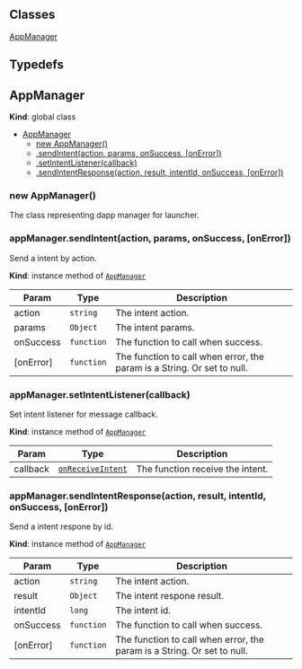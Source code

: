 ## Classes

<dl>
<dt><a href="#AppManager">AppManager</a></dt>
<dd></dd>
</dl>

## Typedefs

<a name="AppManager"></a>

## AppManager
**Kind**: global class

* [AppManager](#AppManager)
    * [new AppManager()](#new_AppManager_new)
    * [.sendIntent(action, params, onSuccess, [onError])](#AppManager+sendIntent)
    * [.setIntentListener(callback)](#AppManager+setIntentListener)
    * [.sendIntentResponse(action, result, intentId, onSuccess, [onError])](#AppManager+sendIntentResponse)

<a name="new_AppManager_new"></a>

### new AppManager()
The class representing dapp manager for launcher.


<a name="AppManager+sendIntent"></a>

### appManager.sendIntent(action, params, onSuccess, [onError])
Send a intent by action.

**Kind**: instance method of [<code>AppManager</code>](#AppManager)

| Param | Type | Description |
| --- | --- | --- |
| action | <code>string</code> | The intent action. |
| params | <code>Object</code> | The intent params. |
| onSuccess | <code>function</code> | The function to call when success. |
| [onError] | <code>function</code> | The function to call when error, the param is a String. Or set to null. |

<a name="AppManager+setIntentListener"></a>

### appManager.setIntentListener(callback)
Set intent listener for message callback.

**Kind**: instance method of [<code>AppManager</code>](#AppManager)

| Param | Type | Description |
| --- | --- | --- |
| callback | [<code>onReceiveIntent</code>](#onReceiveIntent) | The function receive the intent. |

<a name="AppManager+sendIntentResponse"></a>

### appManager.sendIntentResponse(action, result, intentId, onSuccess, [onError])
Send a intent respone by id.

**Kind**: instance method of [<code>AppManager</code>](#AppManager)

| Param | Type | Description |
| --- | --- | --- |
| action | <code>string</code> | The intent action. |
| result | <code>Object</code> | The intent respone result. |
| intentId | <code>long</code> | The intent id. |
| onSuccess | <code>function</code> | The function to call when success. |
| [onError] | <code>function</code> | The function to call when error, the param is a String. Or set to null. |

